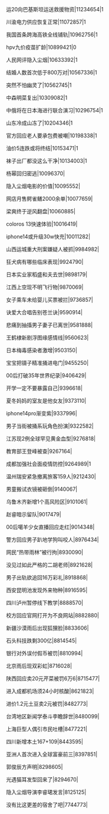 运20向巴基斯坦运送救援物资|11234654|1

川渝电力供应恢复正常|11072857|1

我国首条跨海高铁全线铺轨|10962756|1

hpv九价疫苗扩龄|10899421|0

人民网评隐入尘烟|10633392|1

结婚人数首次低于800万对|10567336|1

突然不怕幽灵了|10562745|1

中森明菜复出|10309082|1

中俄将在日本海进行联合演习|10296754|1

山东冷成山冻了|10204346|1

官方回应老人要承包费被嘲|10198338|1

油价5连跌或将终结|10153471|1

袜子出厂都没这么干净|10134003|1

杨幂回归密逃|10096370|

隐入尘烟电影的价值|10095552|

网店月售鳄雀鳝2000余单|10077659|

梁爽终于逆风翻盘|10060885|

coloros 13快速体验|10016419|

iphone14或升级30w快充|10011282|

山西运城重大刑案嫌疑人被抓|9984982|

狂犬病有哪些临床表现|9924790|

日本实业家稻盛和夫去世|9898179|

江西上空现不明飞行物|9870069|

女子乘车未给婴儿买票被拦|9736857|

诀爱大合唱告别苍兰诀|9590914|

悲痛到抽搐男子妻子已离世|9581888|

王鹤棣新剧浮图缘感情线|9560623|

日本梅毒感染者激增|9503150|

宝宝把镊子精准捅进电门|9455250|

00后打破35年世界纪录|9406429|

开学一定不要暴露自己|9396618|

夏冬妈妈的室友是他女友|9373110|

iphone14pro渐变紫|9337996|

男子当街被捅系玩角色扮演|9322582|

江苏现2例全球罕见黄金血型|9276818|

教育部王登峰被查|9267164|

成都加强社会面疫情防控|9264989|1

温州瑞安紧急撤离旅客159人|9212430|

男童搬试衣镜被砸倒|9140067|

乌鲁木齐新增1个高风险区|9101061|

赵睿暗示留队|9017479|

00后噶羊少女直播回应走红|9014348|

警方回应男子趴地学狗叫咬人|8976434|

网民“热带雨林”被行拘|8930090|

没见过如此严格的二胡老师|8921628|

男子出轨欲追回16万彩礼|8918868|

西安昆明池发现外来物种|8916595|

四川泸州暂停线下教学|8888570|

校方回应官网打开为不良网站|8882880|

新疆沙漠雨后出现狐狸脸|8833606|

石头科技跌剩300亿|8814545|

银行对外误付假币被罚|8810994|

北京雨后现双彩虹|8716028|

陕西回应卖20元芹菜被罚6万6|8715477|

进入成都机场须24小时核酸|8621823|

进价1.2元土豆卖2元被罚|8482773|

台湾地区新闻学泰斗李瞻辞世|8480099|

上海巨型人偶引市民吐槽|8477221|

四川新增本土167+109|8443595|

亚洲人首次进入全球富豪前三|8397851|

郭俊辰方声明|8298605|

光遇猫耳发型回来了|8294670|

隐入尘烟导演李睿珺发言|8125125|

没有比这更差的宿舍了吧|7744773|

